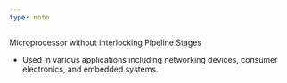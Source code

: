 ```yaml
---
type: note
---
```

Microprocessor without Interlocking Pipeline Stages
- Used in various applications including networking devices, consumer electronics, and embedded systems.